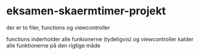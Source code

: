 # eksamen-skaermtimer-projekt

der er to filer, functions og viewcontroller

functions inderholder alle funkionerne (tydeligvis) og viewcontroller kalder alle funktionerne på den rigtige måde

